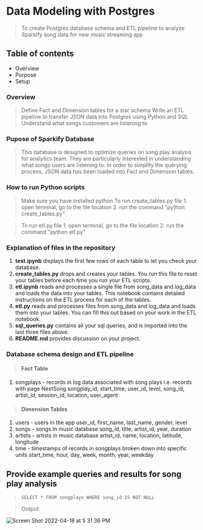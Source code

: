 # Data Modeling with Postgres
> To create Postgres database schema and ETL pipeline to analyze Sparkify song data for new music streaming app

## Table of contents
* Overview
* Purpose
* Setup

### Overview
> Define Fact and Dimension tables for a star schema 
> Write an ETL pipeline to transfer JSON data into Postgres using Python and SQL
> Understand what songs customers are listening to

### Pupose of Sparkify Database
> This database is designed to optimize queries on song play analysis for analytics team. They are particularly interested in understanding what songs users are listening to.
> In order to simplify the querying process, JSON data has been loaded into Fact and Dimension tables.

### How to run Python scripts
> Make sure you have installed python 
> To run create_tables.py file
     1. open terminal, go to the file location
     2. run the command "python create_tables.py"

> To run etl.py file
    1. open terminal, go to the file location
    2. run the command "python etl.py"

### Explanation of files in the repository 
1. __test.ipynb__ displays the first few rows of each table to let you check your database.
2. __create_tables.py__ drops and creates your tables. You run this file to reset your tables before each time you run your ETL scripts.
3. __etl.ipynb__ reads and processes a single file from song_data and log_data and loads the data into your tables. This notebook contains detailed instructions on the ETL process for each of the tables.
4. __etl.py__ reads and processes files from song_data and log_data and loads them into your tables. You can fill this out based on your work in the ETL notebook.
5. __sql_queries.py__ contains all your sql queries, and is imported into the last three files above.
6. __README.md__ provides discussion on your project.

### Database schema design and ETL pipeline

> #### Fact Table
1. songplays - records in log data associated with song plays i.e. records with page NextSong
songplay_id, start_time, user_id, level, song_id, artist_id, session_id, location, user_agent

> #### Dimension Tables
1. users - users in the app
user_id, first_name, last_name, gender, level
2. songs - songs in music database
song_id, title, artist_id, year, duration
3. artists - artists in music database
artist_id, name, location, latitude, longitude
4. time - timestamps of records in songplays broken down into specific units
start_time, hour, day, week, month, year, weekday

## Provide example queries and results for song play analysis

> `SELECT * FROM songplays
WHERE song_id IS NOT NULL`

>Output:

![Screen Shot 2022-04-18 at 5 31 36 PM](https://user-images.githubusercontent.com/17342090/163897373-2a001f47-7e57-4d3e-b5d5-7c34a4cfab38.png)
